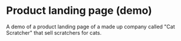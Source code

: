# Product landing page (demo)

A demo of a product landing page of a made up company called "Cat Scratcher" that sell scratchers for cats.
